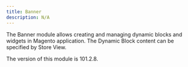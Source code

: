 ```yaml
---
title: Banner
description: N/A
---
```


The Banner module allows creating and managing dynamic blocks and widgets in Magento application.
The Dynamic Block content can be specified by Store View.

<InlineAlert slots="text" />
The version of this module is 101.2.8.
